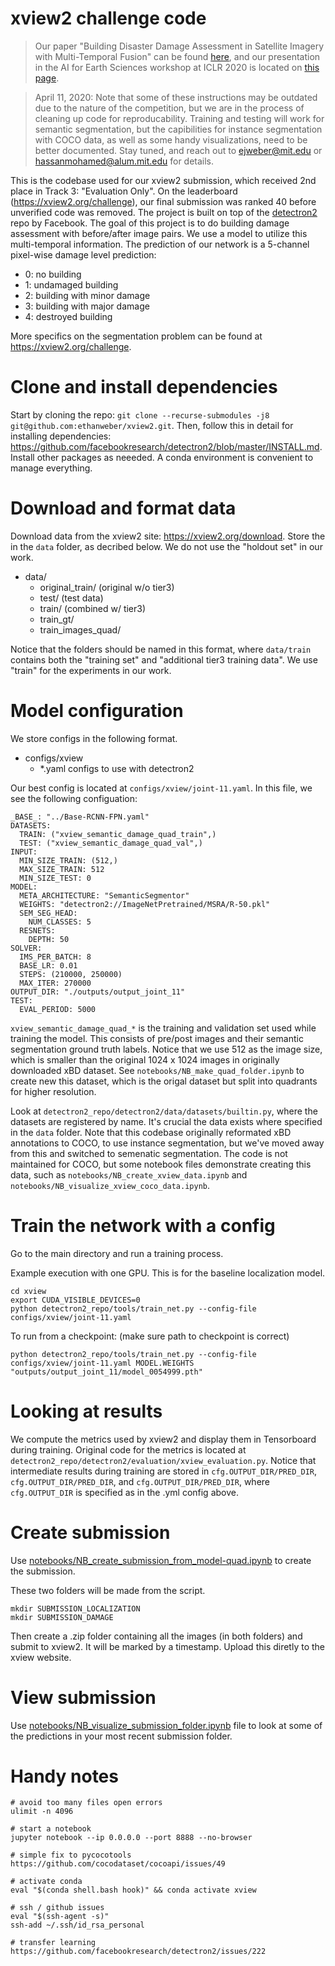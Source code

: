 # xview2 challenge code

> Our paper "Building Disaster Damage Assessment in Satellite Imagery with Multi-Temporal Fusion" can be found [here](https://arxiv.org/abs/2004.05525), and our presentation in the AI for Earth Sciences workshop at ICLR 2020 is located on [this page](https://ai4earthscience.github.io/iclr-2020-workshop/).

> April 11, 2020: Note that some of these instructions may be outdated due to the nature of the competition, but we are in the process of cleaning up code for reproducability. Training and testing will work for semantic segmentation, but the capibilities for instance segmentation with COCO data, as well as some handy visualizations, need to be better documented. Stay tuned, and reach out to ejweber@mit.edu or hassanmohamed@alum.mit.edu for details.

This is the codebase used for our xview2 submission, which received 2nd place in Track 3: "Evaluation Only". On the leaderboard (https://xview2.org/challenge), our final submission was ranked 40 before unverified code was removed. The project is built on top of the [detectron2](https://github.com/facebookresearch/detectron2) repo by Facebook. The goal of this project is to do building damage assessment with before/after image pairs. We use a model to utilize this multi-temporal information. The prediction of our network is a 5-channel pixel-wise damage level prediction:

- 0: no building
- 1: undamaged building
- 2: building with minor damage
- 3: building with major damage
- 4: destroyed building

More specifics on the segmentation problem can be found at https://xview2.org/challenge.

# Clone and install dependencies

Start by cloning the repo: `git clone --recurse-submodules -j8 git@github.com:ethanweber/xview2.git`. Then, follow this in detail for installing dependencies: https://github.com/facebookresearch/detectron2/blob/master/INSTALL.md. Install other packages as neeeded. A conda environment is convenient to manage everything.

# Download and format data

Download data from the xview2 site: https://xview2.org/download. Store the in the `data` folder, as decribed below. We do not use the "holdout set" in our work.

- data/
    - original_train/ (original w/o tier3)
    - test/ (test data)
    - train/ (combined w/ tier3)
    - train_gt/
    - train_images_quad/

Notice that the folders should be named in this format, where `data/train` contains both the "training set" and "additional tier3 training data". We use "train" for the experiments in our work.

# Model configuration

We store configs in the following format.

- configs/xview
    - *.yaml configs to use with detectron2

Our best config is located at `configs/xview/joint-11.yaml`. In this file, we see the following configuation:

```
_BASE_: "../Base-RCNN-FPN.yaml"
DATASETS:
  TRAIN: ("xview_semantic_damage_quad_train",)
  TEST: ("xview_semantic_damage_quad_val",)
INPUT:
  MIN_SIZE_TRAIN: (512,)
  MAX_SIZE_TRAIN: 512
  MIN_SIZE_TEST: 0
MODEL:
  META_ARCHITECTURE: "SemanticSegmentor"
  WEIGHTS: "detectron2://ImageNetPretrained/MSRA/R-50.pkl"
  SEM_SEG_HEAD:
    NUM_CLASSES: 5
  RESNETS:
    DEPTH: 50
SOLVER:
  IMS_PER_BATCH: 8
  BASE_LR: 0.01
  STEPS: (210000, 250000)
  MAX_ITER: 270000
OUTPUT_DIR: "./outputs/output_joint_11"
TEST:
  EVAL_PERIOD: 5000
```

`xview_semantic_damage_quad_*` is the training and validation set used while training the model. This consists of pre/post images and their semantic segmentation ground truth labels. Notice that we use 512 as the image size, which is smaller than the original 1024 x 1024 images in originally downloaded xBD dataset. See `notebooks/NB_make_quad_folder.ipynb` to create new this dataset, which is the origal dataset but split into quadrants for higher resolution.

Look at `detectron2_repo/detectron2/data/datasets/builtin.py`, where the datasets are registered by name. It's crucial the data exists where specified in the `data` folder. Note that this codebase originally reformated xBD annotations to COCO, to use instance segmentation, but we've moved away from this and switched to semenatic segmentation. The code is not maintained for COCO, but some notebook files demonstrate creating this data, such as `notebooks/NB_create_xview_data.ipynb` and `notebooks/NB_visualize_xview_coco_data.ipynb`.

# Train the network with a config

Go to the main directory and run a training process.

Example execution with one GPU. This is for the baseline localization model.
```
cd xview
export CUDA_VISIBLE_DEVICES=0
python detectron2_repo/tools/train_net.py --config-file configs/xview/joint-11.yaml
```

To run from a checkpoint: (make sure path to checkpoint is correct)
```
python detectron2_repo/tools/train_net.py --config-file configs/xview/joint-11.yaml MODEL.WEIGHTS "outputs/output_joint_11/model_0054999.pth"
```

# Looking at results

We compute the metrics used by xview2 and display them in Tensorboard during training. Original code for the metrics is located at `detectron2_repo/detectron2/evaluation/xview_evaluation.py`. Notice that intermediate results during training are stored in `cfg.OUTPUT_DIR/PRED_DIR`, `cfg.OUTPUT_DIR/PRED_DIR`, and `cfg.OUTPUT_DIR/PRED_DIR`, where `cfg.OUTPUT_DIR` is specified as in the .yml config above.

# Create submission

Use [notebooks/NB_create_submission_from_model-quad.ipynb](notebooks/NB_create_submission_from_model-quad.ipynb) to create the submission.

These two folders will be made from the script.
```
mkdir SUBMISSION_LOCALIZATION
mkdir SUBMISSION_DAMAGE
```

Then create a .zip folder containing all the images (in both folders) and submit to xview2. It will be marked by a timestamp. Upload this diretly to the xview website.

# View submission

Use [notebooks/NB_visualize_submission_folder.ipynb](notebooks/NB_visualize_submission_folder.ipynb) file to look at some of the predictions in your most recent submission folder.


# Handy notes

```
# avoid too many files open errors
ulimit -n 4096

# start a notebook
jupyter notebook --ip 0.0.0.0 --port 8888 --no-browser

# simple fix to pycocotools
https://github.com/cocodataset/cocoapi/issues/49

# activate conda
eval "$(conda shell.bash hook)" && conda activate xview

# ssh / github issues
eval "$(ssh-agent -s)"
ssh-add ~/.ssh/id_rsa_personal

# transfer learning
https://github.com/facebookresearch/detectron2/issues/222
```
